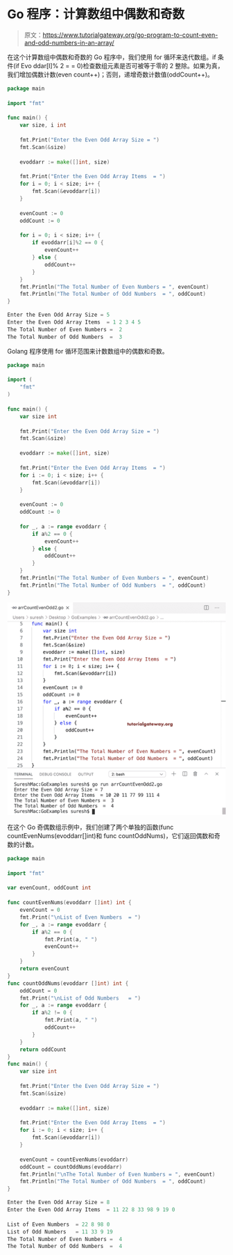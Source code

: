 # Go 程序：计算数组中偶数和奇数

> 原文：<https://www.tutorialgateway.org/go-program-to-count-even-and-odd-numbers-in-an-array/>

在这个计算数组中偶数和奇数的 Go 程序中，我们使用 for 循环来迭代数组。if 条件(if Evo ddar[I]% 2 = = 0)检查数组元素是否可被等于零的 2 整除。如果为真，我们增加偶数计数(even count++)；否则，递增奇数计数值(oddCount++)。

```go
package main

import "fmt"

func main() {
    var size, i int

    fmt.Print("Enter the Even Odd Array Size = ")
    fmt.Scan(&size)

    evoddarr := make([]int, size)

    fmt.Print("Enter the Even Odd Array Items  = ")
    for i = 0; i < size; i++ {
        fmt.Scan(&evoddarr[i])
    }

    evenCount := 0
    oddCount := 0

    for i = 0; i < size; i++ {
        if evoddarr[i]%2 == 0 {
            evenCount++
        } else {
            oddCount++
        }
    }
    fmt.Println("The Total Number of Even Numbers = ", evenCount)
    fmt.Println("The Total Number of Odd Numbers  = ", oddCount)
}
```

```go
Enter the Even Odd Array Size = 5
Enter the Even Odd Array Items  = 1 2 3 4 5
The Total Number of Even Numbers =  2
The Total Number of Odd Numbers  =  3
```

Golang 程序使用 for 循环范围来计数数组中的偶数和奇数。

```go
package main

import (
    "fmt"
)

func main() {
    var size int

    fmt.Print("Enter the Even Odd Array Size = ")
    fmt.Scan(&size)

    evoddarr := make([]int, size)

    fmt.Print("Enter the Even Odd Array Items  = ")
    for i := 0; i < size; i++ {
        fmt.Scan(&evoddarr[i])
    }

    evenCount := 0
    oddCount := 0

    for _, a := range evoddarr {
        if a%2 == 0 {
            evenCount++
        } else {
            oddCount++
        }
    }
    fmt.Println("The Total Number of Even Numbers = ", evenCount)
    fmt.Println("The Total Number of Odd Numbers  = ", oddCount)
}
```

![Go Program to Count Even and Odd Numbers in an Array 2](img/b11dc0cdf25aba15c3bb1fd4bd1376d9.png)

在这个 Go 奇偶数组示例中，我们创建了两个单独的函数(func countEvenNums(evoddarr[]int)和 func countOddNums)，它们返回偶数和奇数的计数。

```go
package main

import "fmt"

var evenCount, oddCount int

func countEvenNums(evoddarr []int) int {
    evenCount = 0
    fmt.Print("\nList of Even Numbers  = ")
    for _, a := range evoddarr {
        if a%2 == 0 {
            fmt.Print(a, " ")
            evenCount++
        }
    }
    return evenCount
}
func countOddNums(evoddarr []int) int {
    oddCount = 0
    fmt.Print("\nList of Odd Numbers   = ")
    for _, a := range evoddarr {
        if a%2 != 0 {
            fmt.Print(a, " ")
            oddCount++
        }
    }
    return oddCount
}
func main() {
    var size int

    fmt.Print("Enter the Even Odd Array Size = ")
    fmt.Scan(&size)

    evoddarr := make([]int, size)

    fmt.Print("Enter the Even Odd Array Items  = ")
    for i := 0; i < size; i++ {
        fmt.Scan(&evoddarr[i])
    }

    evenCount = countEvenNums(evoddarr)
    oddCount = countOddNums(evoddarr)
    fmt.Println("\nThe Total Number of Even Numbers = ", evenCount)
    fmt.Println("The Total Number of Odd Numbers  = ", oddCount)
}
```

```go
Enter the Even Odd Array Size = 8
Enter the Even Odd Array Items  = 11 22 8 33 98 9 19 0

List of Even Numbers  = 22 8 98 0 
List of Odd Numbers   = 11 33 9 19 
The Total Number of Even Numbers =  4
The Total Number of Odd Numbers  =  4
```